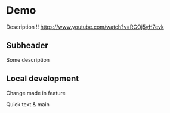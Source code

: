 # Demo

Description !!
https://www.youtube.com/watch?v=RGOj5yH7evk

## Subheader

Some description

## Local development

Change made in feature

Quick text & main
